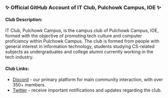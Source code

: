 ### ✨ Official GitHub Account of IT Club, Pulchowk Campus, IOE ✨

#### Club Description:

IT Club, Pulchowk Campus, is the campus club of Pulchowk Campus, IOE, formed with the objective of promoting tech culture and computer proficiency within Pulchowk Campus. The club is formed from people with general interest in information technology, students studying CS-related subjects as undergraduates and college alumni currently working in the tech industry.

#### Club Links: 
- [Discord](https://discord.gg/FdEG3cN "IT Community Discord Server") - our primary platform for main community interaction, with over 350+ members.
- [Twitter](https://twitter.com/ITClubPulchowk "@ITClubPulchowk") - receive important notifications and updates regarding the club.
